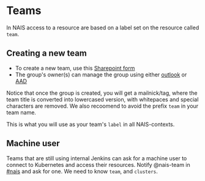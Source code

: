# Teams

In NAIS access to a resource are based on a label set on the resource called `team`.

## Creating a new team

* To create a new team, use this [Sharepoint form](https://navno.sharepoint.com/sites/Bestillinger/)
* The group's owner\(s\) can manage the group using either [outlook](https://outlook.office365.com/owa) or [AAD](https://aad.portal.azure.com/#blade/Microsoft_AAD_IAM/GroupsManagementMenuBlade/AllGroups)

Notice that once the group is created, you will get a mailnick/tag, where the team title is converted into lowercased version, with whitepaces and special characters are removed. We also recoomend to avoid the prefix `team` in your team name.

This is what you will use as your team's `label` in all NAIS-contexts.

## Machine user

Teams that are still using internal Jenkins can ask for a machine user to connect to Kubernetes and access their resources. Notify @nais-team in [#nais](https://nav-it.slack.com/messages/C5KUST8N6) and ask for one. We need to know `team`, and `clusters`.

